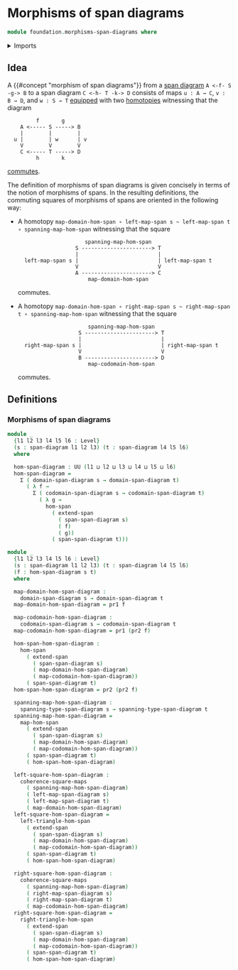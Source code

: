 # Morphisms of span diagrams

```agda
module foundation.morphisms-span-diagrams where
```

<details><summary>Imports</summary>

```agda
open import foundation.dependent-pair-types
open import foundation.extensions-spans
open import foundation.morphisms-spans
open import foundation.span-diagrams
open import foundation.universe-levels

open import foundation-core.commuting-squares-of-maps
```

</details>

## Idea

A {{#concept "morphism of span diagrams"}} from a
[span diagram](foundation.span-diagrams.md) `A <-f- S -g-> B` to
a span diagram `C <-h- T -k-> D` consists of maps `u : A → C`, `v : B → D`, and
`w : S → T` [equipped](foundation.structure.md) with two
[homotopies](foundation-core.homotopies.md) witnessing that the diagram

```text
         f       g
    A <----- S -----> B
    |        |        |
  u |        | w      | v
    V        V        V
    C <----- T -----> D
         h       k
```

[commutes](foundation-core.commuting-squares-of-maps.md).

The definition of morphisms of span diagrams is given concisely in terms of the notion
of morphisms of spans. In the resulting
definitions, the commuting squares of morphisms of spans are oriented in the
following way:

- A homotopy
  `map-domain-hom-span ∘ left-map-span s ~ left-map-span t ∘ spanning-map-hom-span`
  witnessing that the square

  ```text
                       spanning-map-hom-span
                    S ----------------------> T
                    |                         |
    left-map-span s |                         | left-map-span t
                    V                         V
                    A ----------------------> C
                        map-domain-hom-span
  ```

  commutes.

- A homotopy
  `map-domain-hom-span ∘ right-map-span s ~ right-map-span t ∘ spanning-map-hom-span`
  witnessing that the square

  ```text
                        spanning-map-hom-span
                     S ----------------------> T
                     |                         |
    right-map-span s |                         | right-map-span t
                     V                         V
                     B ----------------------> D
                        map-codomain-hom-span
  ```

  commutes.

## Definitions

### Morphisms of span diagrams

```agda
module _
  {l1 l2 l3 l4 l5 l6 : Level}
  (s : span-diagram l1 l2 l3) (t : span-diagram l4 l5 l6)
  where

  hom-span-diagram : UU (l1 ⊔ l2 ⊔ l3 ⊔ l4 ⊔ l5 ⊔ l6)
  hom-span-diagram =
    Σ ( domain-span-diagram s → domain-span-diagram t)
      ( λ f →
        Σ ( codomain-span-diagram s → codomain-span-diagram t)
          ( λ g →
            hom-span
              ( extend-span
                ( span-span-diagram s)
                ( f)
                ( g))
              ( span-span-diagram t)))

module _
  {l1 l2 l3 l4 l5 l6 : Level}
  (s : span-diagram l1 l2 l3) (t : span-diagram l4 l5 l6)
  (f : hom-span-diagram s t)
  where

  map-domain-hom-span-diagram :
    domain-span-diagram s → domain-span-diagram t
  map-domain-hom-span-diagram = pr1 f

  map-codomain-hom-span-diagram :
    codomain-span-diagram s → codomain-span-diagram t
  map-codomain-hom-span-diagram = pr1 (pr2 f)

  hom-span-hom-span-diagram :
    hom-span
      ( extend-span
        ( span-span-diagram s)
        ( map-domain-hom-span-diagram)
        ( map-codomain-hom-span-diagram))
      ( span-span-diagram t)
  hom-span-hom-span-diagram = pr2 (pr2 f)

  spanning-map-hom-span-diagram :
    spanning-type-span-diagram s → spanning-type-span-diagram t
  spanning-map-hom-span-diagram =
    map-hom-span
      ( extend-span
        ( span-span-diagram s)
        ( map-domain-hom-span-diagram)
        ( map-codomain-hom-span-diagram))
      ( span-span-diagram t)
      ( hom-span-hom-span-diagram)

  left-square-hom-span-diagram :
    coherence-square-maps
      ( spanning-map-hom-span-diagram)
      ( left-map-span-diagram s)
      ( left-map-span-diagram t)
      ( map-domain-hom-span-diagram)
  left-square-hom-span-diagram =
    left-triangle-hom-span
      ( extend-span
        ( span-span-diagram s)
        ( map-domain-hom-span-diagram)
        ( map-codomain-hom-span-diagram))
      ( span-span-diagram t)
      ( hom-span-hom-span-diagram)

  right-square-hom-span-diagram :
    coherence-square-maps
      ( spanning-map-hom-span-diagram)
      ( right-map-span-diagram s)
      ( right-map-span-diagram t)
      ( map-codomain-hom-span-diagram)
  right-square-hom-span-diagram =
    right-triangle-hom-span
      ( extend-span
        ( span-span-diagram s)
        ( map-domain-hom-span-diagram)
        ( map-codomain-hom-span-diagram))
      ( span-span-diagram t)
      ( hom-span-hom-span-diagram)
```

